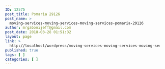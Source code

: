 ```yaml
---
ID: 12575
post_title: Pomaria 29126
post_name: >
  moving-services-moving-services-moving-services-pomaria-29126
author: mrgabonijeff@gmail.com
post_date: 2018-03-28 01:51:32
layout: page
link: >
  http://localhost/wordpress/moving-services-moving-services-moving-services-pomaria-29126/
published: true
tags: [ ]
categories: [ ]
---
```


